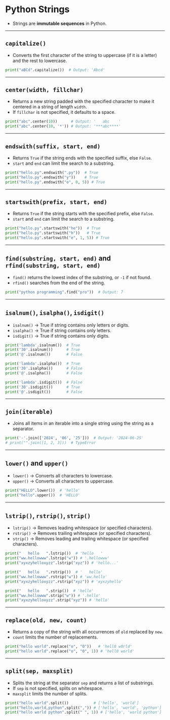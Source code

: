 # Python Strings

- Strings are **immutable sequences** in Python.

---

## `capitalize()`

- Converts the first character of the string to uppercase (if it is a letter) and the rest to lowercase.

```python
print("aBCd".capitalize())  # Output: 'Abcd'
```

---

## `center(width, fillchar)`

- Returns a new string padded with the specified character to make it centered in a string of length `width`.
- If `fillchar` is not specified, it defaults to a space.

```python
print("abc".center(10))      # Output: '   abc    '
print("abc".center(10, '*')) # Output: '***abc****'
```

---

## `endswith(suffix, start, end)`

- Returns `True` if the string ends with the specified suffix, else `False`.
- `start` and `end` can limit the search to a substring.

```python
print("hello.py".endswith(".py"))  # True
print("hello.py".endswith("y"))    # True
print("hello.py".endswith("o", 0, 5)) # True
```

---

## `startswith(prefix, start, end)`

- Returns `True` if the string starts with the specified prefix, else `False`.
- `start` and `end` can limit the search to a substring.

```python
print("hello.py".startswith("he"))  # True
print("hello.py".startswith("h"))   # True
print("hello.py".startswith("e", 1, 5)) # True
```

---

## `find(substring, start, end)` and `rfind(substring, start, end)`

- `find()` returns the lowest index of the substring, or `-1` if not found.
- `rfind()` searches from the end of the string.

```python
print("python programming".find("pro"))  # Output: 7
```

---

## `isalnum()`, `isalpha()`, `isdigit()`

- `isalnum()` → True if string contains only letters or digits.
- `isalpha()` → True if string contains only letters.
- `isdigit()` → True if string contains only digits.

```python
print('lambda'.isalnum())  # True
print('30'.isalnum())      # True
print('@'.isalnum())       # False

print('lambda'.isalpha())  # True
print('30'.isalpha())      # False
print('@'.isalpha())       # False

print('lambda'.isdigit())  # False
print('30'.isdigit())      # True
print('@'.isdigit())       # False
```

---

## `join(iterable)`

- Joins all items in an iterable into a single string using the string as a separator.

```python
print('-'.join(['2024', '06', '25']))  # Output: '2024-06-25'
# print("".join([1, 2, 3]))  # TypeError
```

---

## `lower()` and `upper()`

- `lower()` → Converts all characters to lowercase.
- `upper()` → Converts all characters to uppercase.

```python
print("HELLO".lower())  # 'hello'
print("hello".upper())  # 'HELLO'
```

---

## `lstrip()`, `rstrip()`, `strip()`

- `lstrip()` → Removes leading whitespace (or specified characters).
- `rstrip()` → Removes trailing whitespace (or specified characters).
- `strip()` → Removes leading and trailing whitespace (or specified characters).

```python
print("   hello   ".lstrip())  # 'hello   '
print("ww.hellowww".lstrip("w")) # '.hellowww'
print("xyxzyhelloxyzz".lstrip("xyz")) # 'hello...'

print("   hello   ".rstrip())  # '   hello'
print("ww.hellowww".rstrip("w")) # 'ww.hello'
print("xyxzyhelloxyzz".rstrip("xyz")) # 'xyxzyhello'

print("   hello   ".strip())  # 'hello'
print("ww.hellowww".strip("w")) # '.hello'
print("xyxzyhelloxyzz".strip("xyz")) # 'hello'
```

---

## `replace(old, new, count)`

- Returns a copy of the string with all occurrences of `old` replaced by `new`.
- `count` limits the number of replacements.

```python
print("hello world".replace("o", "0"))   # 'hell0 w0rld'
print("hello world".replace("o", "0", 1)) # 'hell0 world'
```

---

## `split(sep, maxsplit)`

- Splits the string at the separator `sep` and returns a list of substrings.
- If `sep` is not specified, splits on whitespace.
- `maxsplit` limits the number of splits.

```python
print("hello world".split())           # ['hello', 'world']
print("hello,world,python".split(",")) # ['hello', 'world', 'python']
print("hello world python".split(" ", 1)) # ['hello', 'world python']
```
